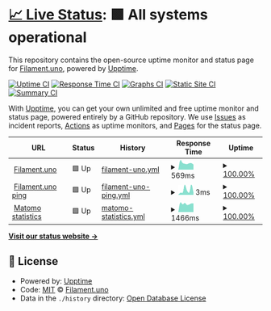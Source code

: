# [📈 Live Status](https://Filament-uno.github.io/status): <!--live status--> **🟩 All systems operational**

This repository contains the open-source uptime monitor and status page for [Filament.uno](https://filament.uno), powered by [Upptime](https://github.com/upptime/upptime).

[![Uptime CI](https://github.com/Filament-uno/status/workflows/Uptime%20CI/badge.svg)](https://github.com/Filament-uno/status/actions?query=workflow%3A%22Uptime+CI%22)
[![Response Time CI](https://github.com/Filament-uno/status/workflows/Response%20Time%20CI/badge.svg)](https://github.com/Filament-uno/status/actions?query=workflow%3A%22Response+Time+CI%22)
[![Graphs CI](https://github.com/Filament-uno/status/workflows/Graphs%20CI/badge.svg)](https://github.com/Filament-uno/status/actions?query=workflow%3A%22Graphs+CI%22)
[![Static Site CI](https://github.com/Filament-uno/status/workflows/Static%20Site%20CI/badge.svg)](https://github.com/Filament-uno/status/actions?query=workflow%3A%22Static+Site+CI%22)
[![Summary CI](https://github.com/Filament-uno/status/workflows/Summary%20CI/badge.svg)](https://github.com/Filament-uno/status/actions?query=workflow%3A%22Summary+CI%22)

With [Upptime](https://upptime.js.org), you can get your own unlimited and free uptime monitor and status page, powered entirely by a GitHub repository. We use [Issues](https://github.com/Filament-uno/status/issues) as incident reports, [Actions](https://github.com/Filament-uno/status/actions) as uptime monitors, and [Pages](https://Filament-uno.github.io/status) for the status page.

<!--start: status pages-->
<!-- This summary is generated by Upptime (https://github.com/upptime/upptime) -->
<!-- Do not edit this manually, your changes will be overwritten -->
<!-- prettier-ignore -->
| URL | Status | History | Response Time | Uptime |
| --- | ------ | ------- | ------------- | ------ |
| <img alt="" src="https://icons.duckduckgo.com/ip3/www.filament.uno.ico" height="13"> [Filament.uno](https://www.filament.uno) | 🟩 Up | [filament-uno.yml](https://github.com/Filament-uno/status/commits/HEAD/history/filament-uno.yml) | <details><summary><img alt="Response time graph" src="./graphs/filament-uno/response-time-week.png" height="20"> 569ms</summary><br><a href="https://status.filament.uno/history/filament-uno"><img alt="Response time 626" src="https://img.shields.io/endpoint?url=https%3A%2F%2Fraw.githubusercontent.com%2FFilament-uno%2Fstatus%2FHEAD%2Fapi%2Ffilament-uno%2Fresponse-time.json"></a><br><a href="https://status.filament.uno/history/filament-uno"><img alt="24-hour response time 446" src="https://img.shields.io/endpoint?url=https%3A%2F%2Fraw.githubusercontent.com%2FFilament-uno%2Fstatus%2FHEAD%2Fapi%2Ffilament-uno%2Fresponse-time-day.json"></a><br><a href="https://status.filament.uno/history/filament-uno"><img alt="7-day response time 569" src="https://img.shields.io/endpoint?url=https%3A%2F%2Fraw.githubusercontent.com%2FFilament-uno%2Fstatus%2FHEAD%2Fapi%2Ffilament-uno%2Fresponse-time-week.json"></a><br><a href="https://status.filament.uno/history/filament-uno"><img alt="30-day response time 560" src="https://img.shields.io/endpoint?url=https%3A%2F%2Fraw.githubusercontent.com%2FFilament-uno%2Fstatus%2FHEAD%2Fapi%2Ffilament-uno%2Fresponse-time-month.json"></a><br><a href="https://status.filament.uno/history/filament-uno"><img alt="1-year response time 630" src="https://img.shields.io/endpoint?url=https%3A%2F%2Fraw.githubusercontent.com%2FFilament-uno%2Fstatus%2FHEAD%2Fapi%2Ffilament-uno%2Fresponse-time-year.json"></a></details> | <details><summary><a href="https://status.filament.uno/history/filament-uno">100.00%</a></summary><a href="https://status.filament.uno/history/filament-uno"><img alt="All-time uptime 99.94%" src="https://img.shields.io/endpoint?url=https%3A%2F%2Fraw.githubusercontent.com%2FFilament-uno%2Fstatus%2FHEAD%2Fapi%2Ffilament-uno%2Fuptime.json"></a><br><a href="https://status.filament.uno/history/filament-uno"><img alt="24-hour uptime 100.00%" src="https://img.shields.io/endpoint?url=https%3A%2F%2Fraw.githubusercontent.com%2FFilament-uno%2Fstatus%2FHEAD%2Fapi%2Ffilament-uno%2Fuptime-day.json"></a><br><a href="https://status.filament.uno/history/filament-uno"><img alt="7-day uptime 100.00%" src="https://img.shields.io/endpoint?url=https%3A%2F%2Fraw.githubusercontent.com%2FFilament-uno%2Fstatus%2FHEAD%2Fapi%2Ffilament-uno%2Fuptime-week.json"></a><br><a href="https://status.filament.uno/history/filament-uno"><img alt="30-day uptime 100.00%" src="https://img.shields.io/endpoint?url=https%3A%2F%2Fraw.githubusercontent.com%2FFilament-uno%2Fstatus%2FHEAD%2Fapi%2Ffilament-uno%2Fuptime-month.json"></a><br><a href="https://status.filament.uno/history/filament-uno"><img alt="1-year uptime 99.93%" src="https://img.shields.io/endpoint?url=https%3A%2F%2Fraw.githubusercontent.com%2FFilament-uno%2Fstatus%2FHEAD%2Fapi%2Ffilament-uno%2Fuptime-year.json"></a></details>
| <img alt="" src="https://icons.duckduckgo.com/ip3/null.ico" height="13"> [Filament.uno ping](filament.uno) | 🟩 Up | [filament-uno-ping.yml](https://github.com/Filament-uno/status/commits/HEAD/history/filament-uno-ping.yml) | <details><summary><img alt="Response time graph" src="./graphs/filament-uno-ping/response-time-week.png" height="20"> 3ms</summary><br><a href="https://status.filament.uno/history/filament-uno-ping"><img alt="Response time 16" src="https://img.shields.io/endpoint?url=https%3A%2F%2Fraw.githubusercontent.com%2FFilament-uno%2Fstatus%2FHEAD%2Fapi%2Ffilament-uno-ping%2Fresponse-time.json"></a><br><a href="https://status.filament.uno/history/filament-uno-ping"><img alt="24-hour response time 2" src="https://img.shields.io/endpoint?url=https%3A%2F%2Fraw.githubusercontent.com%2FFilament-uno%2Fstatus%2FHEAD%2Fapi%2Ffilament-uno-ping%2Fresponse-time-day.json"></a><br><a href="https://status.filament.uno/history/filament-uno-ping"><img alt="7-day response time 3" src="https://img.shields.io/endpoint?url=https%3A%2F%2Fraw.githubusercontent.com%2FFilament-uno%2Fstatus%2FHEAD%2Fapi%2Ffilament-uno-ping%2Fresponse-time-week.json"></a><br><a href="https://status.filament.uno/history/filament-uno-ping"><img alt="30-day response time 4" src="https://img.shields.io/endpoint?url=https%3A%2F%2Fraw.githubusercontent.com%2FFilament-uno%2Fstatus%2FHEAD%2Fapi%2Ffilament-uno-ping%2Fresponse-time-month.json"></a><br><a href="https://status.filament.uno/history/filament-uno-ping"><img alt="1-year response time 9" src="https://img.shields.io/endpoint?url=https%3A%2F%2Fraw.githubusercontent.com%2FFilament-uno%2Fstatus%2FHEAD%2Fapi%2Ffilament-uno-ping%2Fresponse-time-year.json"></a></details> | <details><summary><a href="https://status.filament.uno/history/filament-uno-ping">100.00%</a></summary><a href="https://status.filament.uno/history/filament-uno-ping"><img alt="All-time uptime 100.00%" src="https://img.shields.io/endpoint?url=https%3A%2F%2Fraw.githubusercontent.com%2FFilament-uno%2Fstatus%2FHEAD%2Fapi%2Ffilament-uno-ping%2Fuptime.json"></a><br><a href="https://status.filament.uno/history/filament-uno-ping"><img alt="24-hour uptime 100.00%" src="https://img.shields.io/endpoint?url=https%3A%2F%2Fraw.githubusercontent.com%2FFilament-uno%2Fstatus%2FHEAD%2Fapi%2Ffilament-uno-ping%2Fuptime-day.json"></a><br><a href="https://status.filament.uno/history/filament-uno-ping"><img alt="7-day uptime 100.00%" src="https://img.shields.io/endpoint?url=https%3A%2F%2Fraw.githubusercontent.com%2FFilament-uno%2Fstatus%2FHEAD%2Fapi%2Ffilament-uno-ping%2Fuptime-week.json"></a><br><a href="https://status.filament.uno/history/filament-uno-ping"><img alt="30-day uptime 100.00%" src="https://img.shields.io/endpoint?url=https%3A%2F%2Fraw.githubusercontent.com%2FFilament-uno%2Fstatus%2FHEAD%2Fapi%2Ffilament-uno-ping%2Fuptime-month.json"></a><br><a href="https://status.filament.uno/history/filament-uno-ping"><img alt="1-year uptime 100.00%" src="https://img.shields.io/endpoint?url=https%3A%2F%2Fraw.githubusercontent.com%2FFilament-uno%2Fstatus%2FHEAD%2Fapi%2Ffilament-uno-ping%2Fuptime-year.json"></a></details>
| <img alt="" src="https://icons.duckduckgo.com/ip3/null.ico" height="13"> [Matomo statistics](site-stats.nl) | 🟩 Up | [matomo-statistics.yml](https://github.com/Filament-uno/status/commits/HEAD/history/matomo-statistics.yml) | <details><summary><img alt="Response time graph" src="./graphs/matomo-statistics/response-time-week.png" height="20"> 1466ms</summary><br><a href="https://status.filament.uno/history/matomo-statistics"><img alt="Response time 1599" src="https://img.shields.io/endpoint?url=https%3A%2F%2Fraw.githubusercontent.com%2FFilament-uno%2Fstatus%2FHEAD%2Fapi%2Fmatomo-statistics%2Fresponse-time.json"></a><br><a href="https://status.filament.uno/history/matomo-statistics"><img alt="24-hour response time 1516" src="https://img.shields.io/endpoint?url=https%3A%2F%2Fraw.githubusercontent.com%2FFilament-uno%2Fstatus%2FHEAD%2Fapi%2Fmatomo-statistics%2Fresponse-time-day.json"></a><br><a href="https://status.filament.uno/history/matomo-statistics"><img alt="7-day response time 1466" src="https://img.shields.io/endpoint?url=https%3A%2F%2Fraw.githubusercontent.com%2FFilament-uno%2Fstatus%2FHEAD%2Fapi%2Fmatomo-statistics%2Fresponse-time-week.json"></a><br><a href="https://status.filament.uno/history/matomo-statistics"><img alt="30-day response time 1424" src="https://img.shields.io/endpoint?url=https%3A%2F%2Fraw.githubusercontent.com%2FFilament-uno%2Fstatus%2FHEAD%2Fapi%2Fmatomo-statistics%2Fresponse-time-month.json"></a><br><a href="https://status.filament.uno/history/matomo-statistics"><img alt="1-year response time 1646" src="https://img.shields.io/endpoint?url=https%3A%2F%2Fraw.githubusercontent.com%2FFilament-uno%2Fstatus%2FHEAD%2Fapi%2Fmatomo-statistics%2Fresponse-time-year.json"></a></details> | <details><summary><a href="https://status.filament.uno/history/matomo-statistics">100.00%</a></summary><a href="https://status.filament.uno/history/matomo-statistics"><img alt="All-time uptime 99.94%" src="https://img.shields.io/endpoint?url=https%3A%2F%2Fraw.githubusercontent.com%2FFilament-uno%2Fstatus%2FHEAD%2Fapi%2Fmatomo-statistics%2Fuptime.json"></a><br><a href="https://status.filament.uno/history/matomo-statistics"><img alt="24-hour uptime 100.00%" src="https://img.shields.io/endpoint?url=https%3A%2F%2Fraw.githubusercontent.com%2FFilament-uno%2Fstatus%2FHEAD%2Fapi%2Fmatomo-statistics%2Fuptime-day.json"></a><br><a href="https://status.filament.uno/history/matomo-statistics"><img alt="7-day uptime 100.00%" src="https://img.shields.io/endpoint?url=https%3A%2F%2Fraw.githubusercontent.com%2FFilament-uno%2Fstatus%2FHEAD%2Fapi%2Fmatomo-statistics%2Fuptime-week.json"></a><br><a href="https://status.filament.uno/history/matomo-statistics"><img alt="30-day uptime 100.00%" src="https://img.shields.io/endpoint?url=https%3A%2F%2Fraw.githubusercontent.com%2FFilament-uno%2Fstatus%2FHEAD%2Fapi%2Fmatomo-statistics%2Fuptime-month.json"></a><br><a href="https://status.filament.uno/history/matomo-statistics"><img alt="1-year uptime 99.92%" src="https://img.shields.io/endpoint?url=https%3A%2F%2Fraw.githubusercontent.com%2FFilament-uno%2Fstatus%2FHEAD%2Fapi%2Fmatomo-statistics%2Fuptime-year.json"></a></details>

<!--end: status pages-->

[**Visit our status website →**](https://Filament-uno.github.io/status)

## 📄 License

- Powered by: [Upptime](https://github.com/upptime/upptime)
- Code: [MIT](./LICENSE) © [Filament.uno](https://filament.uno)
- Data in the `./history` directory: [Open Database License](https://opendatacommons.org/licenses/odbl/1-0/)
